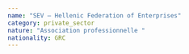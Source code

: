 ```yaml
---
name: "SEV – Hellenic Federation of Enterprises"
category: private_sector
nature: "Association professionnelle "
nationality: GRC
---
```

    